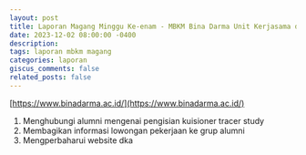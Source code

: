 ```yaml
---
layout: post
title: Laporan Magang Minggu Ke-enam - MBKM Bina Darma Unit Kerjasama dan Alumni
date: 2023-12-02 08:00:00 -0400
description: 
tags: laporan mbkm magang
categories: laporan
giscus_comments: false
related_posts: false
---
```

[https://www.binadarma.ac.id/](https://www.binadarma.ac.id/)

1. Menghubungi alumni mengenai pengisian kuisioner tracer study
2. Membagikan informasi lowongan pekerjaan ke grup alumni
3. Mengperbaharui website dka
